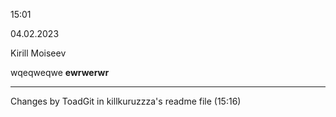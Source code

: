 15:01

04.02.2023

Kirill Moiseev

wqeqweqwe
**ewrwerwr**
***
Changes by ToadGit in killkuruzzza's readme file (15:16)